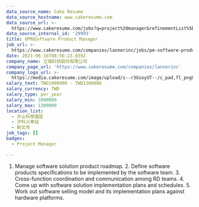 ```yaml
---
data_source_name: Cake Resume
data_source_hostname: www.cakeresume.com
data_source_url: >-
  https://www.cakeresume.com/jobs?q=project%20manager&refinementList%5Blang_name%5D%5B0%5D=English&refinementList%5Bsalary_type%5D=per_year&range%5Bsalary_range%5D%5Bmin%5D=1000000&page=2
data_source_internal_id: '29993'
title: 《PM》Software Product Manager
job_url: >-
  https://www.cakeresume.com/companies/lannerinc/jobs/pm-software-product-manager
date: 2021-06-16T08:56:23.859Z
company_name: 立端科技股份有限公司
company_page_url: 'https://www.cakeresume.com/companies/lannerinc'
company_logo_url: >-
  https://media.cakeresume.com/image/upload/s--r3GsoyUT--/c_pad,fl_png8,h_200,w_200/v1594353322/j1pbsu01tqsgnqs9bafp.png
salary_text: TWD1000000 - TWD1300000
salary_currency: TWD
salary_type: per_year
salary_min: 1000000
salary_max: 1300000
location_list:
  - 汐止科學園區
  - 汐科火車站
  - 新北市
job_tags: []
badges:
  - Project Manager

---
```


1. Manage software solution product roadmap. 2. Define software products specifications to be implemented by the software team. 3. Cross-function coordination and communication among RD teams. 4. Come up with software solution implementation plans and schedules. 5. Work out software selling model and its implementation plans against hardware platforms.